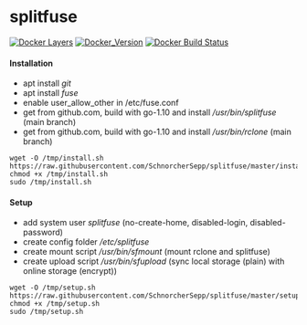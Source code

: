 # splitfuse
[microbadger]: https://microbadger.com/images/schnorchersepp/splitfuse
[dockerstore]: https://store.docker.com/community/images/schnorchersepp/splitfuse

[![Docker Layers](https://images.microbadger.com/badges/image/schnorchersepp/splitfuse.svg)][microbadger]
[![Docker_Version](https://images.microbadger.com/badges/version/schnorchersepp/splitfuse.svg)][dockerstore]
[![Docker Build Status](https://img.shields.io/docker/build/schnorchersepp/splitfuse.svg)][dockerstore]


#### Installation
 - apt install *git*
 - apt install *fuse*
 - enable user_allow_other in /etc/fuse.conf
 - get from github.com, build with go-1.10 and install */usr/bin/splitfuse* (main branch)
 - get from github.com, build with go-1.10 and install */usr/bin/rclone* (main branch)

```
wget -O /tmp/install.sh https://raw.githubusercontent.com/SchnorcherSepp/splitfuse/master/install.sh
chmod +x /tmp/install.sh
sudo /tmp/install.sh
```


#### Setup
 - add system user *splitfuse* (no-create-home, disabled-login, disabled-password)
 - create config folder */etc/splitfuse*
 - create mount script */usr/bin/sfmount* (mount rclone and splitfuse)
 - create upload script */usr/bin/sfupload* (sync local storage (plain) with online storage (encrypt))

```
wget -O /tmp/setup.sh https://raw.githubusercontent.com/SchnorcherSepp/splitfuse/master/setup.sh
chmod +x /tmp/setup.sh
sudo /tmp/setup.sh
```
